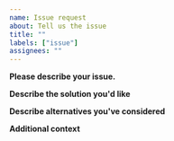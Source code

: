 ```yaml
---
name: Issue request
about: Tell us the issue
title: ""
labels: ["issue"]
assignees: ""
---
```


**Please describe your issue.**
<!-- A clear and concise description of what the problem is. (e.g.:) I'm always frustrated when [...]  -->

**Describe the solution you'd like**
<!-- A clear and concise description of what you want to happen. -->

**Describe alternatives you've considered**
<!-- A clear and concise description of any alternative solutions or features you've considered. -->

**Additional context**
<!-- Add any other context or screenshots about the feature request here. -->